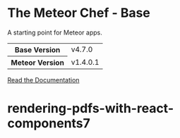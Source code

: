 # The Meteor Chef - Base
A starting point for Meteor apps.

<table>
  <tbody>
    <tr>
      <th>Base Version</th>
      <td>v4.7.0</td>
    </tr>
    <tr>
      <th>Meteor Version</th>
      <td>v1.4.0.1</td>
    </tr>
  </tbody>
</table>

[Read the Documentation](http://themeteorchef.com/base)
# rendering-pdfs-with-react-components7
